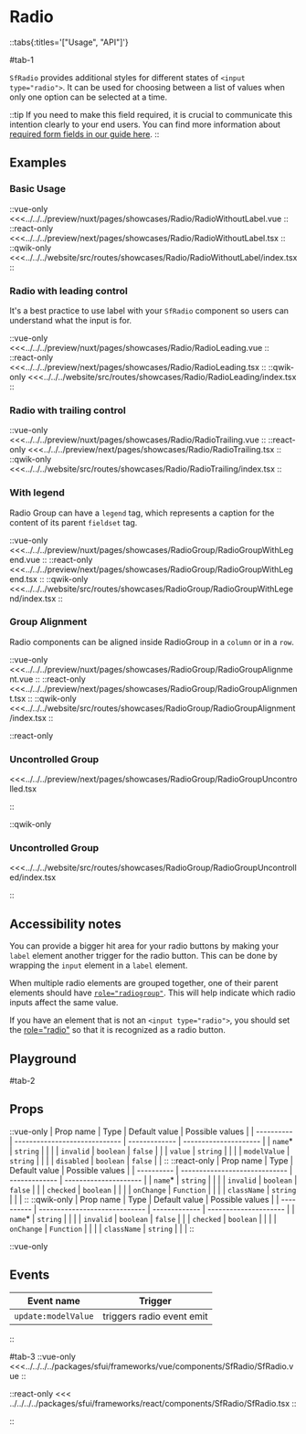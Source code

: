 # Radio

::tabs{:titles='["Usage", "API"]'}

#tab-1

`SfRadio` provides additional styles for different states of `<input type="radio">`. It can be used for choosing between a list of values when only one option can be selected at a time.

::tip
If you need to make this field required, it is crucial to communicate this intention clearly to your end users. You can find more information about [required form fields in our guide here](../blocks/FormFields.html).
::

## Examples

### Basic Usage

<Showcase showcase-name="Radio/RadioWithoutLabel">

::vue-only
<<<../../../preview/nuxt/pages/showcases/Radio/RadioWithoutLabel.vue
::
::react-only
<<<../../../preview/next/pages/showcases/Radio/RadioWithoutLabel.tsx
::
::qwik-only
<<<../../../website/src/routes/showcases/Radio/RadioWithoutLabel/index.tsx
::

</Showcase>

### Radio with leading control

It's a best practice to use label with your `SfRadio` component so users can understand what the input is for.

<Showcase showcase-name="Radio/RadioLeading">

::vue-only
<<<../../../preview/nuxt/pages/showcases/Radio/RadioLeading.vue
::
::react-only
<<<../../../preview/next/pages/showcases/Radio/RadioLeading.tsx
::
::qwik-only
<<<../../../website/src/routes/showcases/Radio/RadioLeading/index.tsx
::

</Showcase>

### Radio with trailing control

<Showcase showcase-name="Radio/RadioTrailing">

::vue-only
<<<../../../preview/nuxt/pages/showcases/Radio/RadioTrailing.vue
::
::react-only
<<<../../../preview/next/pages/showcases/Radio/RadioTrailing.tsx
::
::qwik-only
<<<../../../website/src/routes/showcases/Radio/RadioTrailing/index.tsx
::

</Showcase>

### With legend

Radio Group can have a `legend` tag, which represents a caption for the content of its parent `fieldset` tag.

<Showcase showcase-name="RadioGroup/RadioGroupWithLegend">

::vue-only
<<<../../../preview/nuxt/pages/showcases/RadioGroup/RadioGroupWithLegend.vue
::
::react-only
<<<../../../preview/next/pages/showcases/RadioGroup/RadioGroupWithLegend.tsx
::
::qwik-only
<<<../../../website/src/routes/showcases/RadioGroup/RadioGroupWithLegend/index.tsx
::

</Showcase>

### Group Alignment

Radio components can be aligned inside RadioGroup in a `column` or in a `row`.

<Showcase showcase-name="RadioGroup/RadioGroupAlignment" >

::vue-only
<<<../../../preview/nuxt/pages/showcases/RadioGroup/RadioGroupAlignment.vue
::
::react-only
<<<../../../preview/next/pages/showcases/RadioGroup/RadioGroupAlignment.tsx
::
::qwik-only
<<<../../../website/src/routes/showcases/RadioGroup/RadioGroupAlignment/index.tsx
::

</Showcase>

::react-only

### Uncontrolled Group

<Showcase showcase-name="RadioGroup/RadioGroupUncontrolled" >

<<<../../../preview/next/pages/showcases/RadioGroup/RadioGroupUncontrolled.tsx

</Showcase>

::

::qwik-only

### Uncontrolled Group

<Showcase showcase-name="RadioGroup/RadioGroupUncontrolled" >

<<<../../../website/src/routes/showcases/RadioGroup/RadioGroupUncontrolled/index.tsx

</Showcase>

::

## Accessibility notes

You can provide a bigger hit area for your radio buttons by making your `label` element another trigger for the radio button. This can be done by wrapping the `input` element in a `label` element.

When multiple radio elements are grouped together, one of their parent elements should have [`role="radiogroup"`](https://developer.mozilla.org/en-US/docs/Web/Accessibility/ARIA/Roles/radiogroup_role). This will help indicate which radio inputs affect the same value.

If you have an element that is not an `<input type="radio">`, you should set the [role="radio"](https://developer.mozilla.org/en-US/docs/Web/Accessibility/ARIA/Roles/radio_role) so that it is recognized as a radio button.

## Playground

<Generate />

#tab-2

## Props

::vue-only
| Prop name | Type | Default value | Possible values |
| ---------- | ----------------------------- | ------------- | --------------------- |
| `name`\* | `string` | | |
| `invalid` | `boolean` | `false` | |
| `value` | `string` | | |
| `modelValue` | `string` | | |
| `disabled` | `boolean` | `false` | |
::
::react-only
| Prop name | Type | Default value | Possible values |
| ---------- | ----------------------------- | ------------- | --------------------- |
| `name`\* | `string` | | |
| `invalid` | `boolean` | `false` | |
| `checked` | `boolean` | | |
| `onChange` | `Function` | | |
| `className` | `string` | | |
::
::qwik-only
| Prop name | Type | Default value | Possible values |
| ---------- | ----------------------------- | ------------- | --------------------- |
| `name`\* | `string` | | |
| `invalid` | `boolean` | `false` | |
| `checked` | `boolean` | | |
| `onChange` | `Function` | | |
| `className` | `string` | | |
::

::vue-only

## Events

| Event name          | Trigger                   |
| ------------------- | ------------------------- |
| `update:modelValue` | triggers radio event emit |

::

#tab-3
::vue-only
<<<../../../../packages/sfui/frameworks/vue/components/SfRadio/SfRadio.vue
::

::react-only
<<< ../../../../packages/sfui/frameworks/react/components/SfRadio/SfRadio.tsx
::

::
